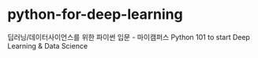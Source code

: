 # python-for-deep-learning
딥러닝/데이터사이언스를 위한 파이썬 입문 - 마이캠퍼스
Python 101 to start Deep Learning & Data Science


